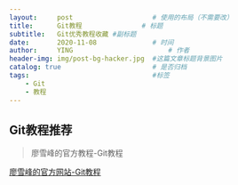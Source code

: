 ```yaml
---
layout:     post   				    # 使用的布局（不需要改）
title:      Git教程 				# 标题 
subtitle:   Git优秀教程收藏 #副标题
date:       2020-11-08 				# 时间
author:     YING 						# 作者
header-img: img/post-bg-hacker.jpg 	#这篇文章标题背景图片
catalog: true 						# 是否归档
tags:								#标签
    - Git
    - 教程
---
```

## Git教程推荐
> 廖雪峰的官方教程-Git教程
> 

[廖雪峰的官方网站-Git教程](https://www.liaoxuefeng.com/wiki/896043488029600)